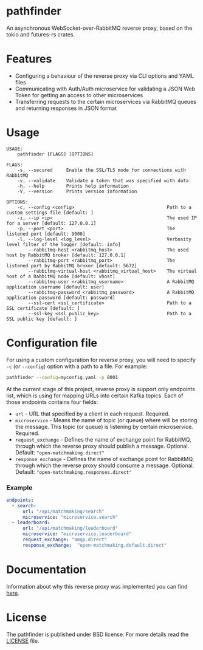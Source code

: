 # pathfinder
An asynchronous WebSocket-over-RabbitMQ reverse proxy, based on the tokio and futures-rs crates.

# Features
- Configuring a behaviour of the reverse proxy via CLI options and YAML files
- Communicating with Auth/Auth microservice for validating a JSON Web Token for getting an access to other microservices
- Transferring requests to the certain microservices via RabbitMQ queues and returning responses in JSON format

# Usage
```
USAGE:
    pathfinder [FLAGS] [OPTIONS]

FLAGS:
    -s, --secured     Enable the SSL/TLS mode for connections with RabbitMQ
    -v, --validate    Validate a token that was specified with data
    -h, --help        Prints help information
    -V, --version     Prints version information

OPTIONS:
    -c, --config <config>                                  Path to a custom settings file [default: ]
    -i, --ip <ip>                                          The used IP for a server [default: 127.0.0.1]
    -p, --port <port>                                      The listened port [default: 9000]
    -l, --log-level <log_level>                            Verbosity level filter of the logger [default: info]
        --rabbitmq-host <rabbitmq_host>                    The used host by RabbitMQ broker [default: 127.0.0.1]
        --rabbitmq-port <rabbitmq_port>                    The listened port by RabbitMQ broker [default: 5672]
        --rabbitmq-virtual-host <rabbitmq_virtual_host>    The virtual host of a RabbitMQ node [default: vhost]
        --rabbitmq-user <rabbitmq_username>                A RabbitMQ application username [default: user]
        --rabbitmq-password <rabbitmq_password>            A RabbitMQ application password [default: password]
        --ssl-cert <ssl_certificate>                       Path to a SSL certificate [default: ]
        --ssl-key <ssl_public_key>                         Path to a SSL public key [default: ]
```

# Configuration file
For using a custom configuration for reverse proxy, you will need to specify `-c` (or `--config`) option with a path to
a file. For example:
```bash
pathfinder --config=myconfig.yaml -p 8001
```
At the current stage of this project, reverse proxy is support only endpoints list, which is using for mapping URLs into certain Kafka topics.
Each of those endpoints contains four fields:
- `url` - URL that specified by a client in each request. Required.
- `microservice` - Means the name of topic (or queue) where will be storing the message. This topic (or queue) is listening by certain microservice. Required.
- `request_exchange` - Defines the name of exchange point for RabbitMQ, through which the reverse proxy should publish a message. Optional. Default: `"open-matchmaking.direct"`
- `response_exchange` - Defines the name of exchange point for RabbitMQ, through which the reverse proxy should consume a message. Optional. Default: `"open-matchmaking.responses.direct"`

### Example
```yaml
endpoints:
  - search:
      url: "/api/matchmaking/search"
      microservice: "microservice.search"
  - leaderboard:
      url: "/api/matchmaking/leaderboard"
      microservice: "microservice.leaderboard"
      request_exchange: "amqp.direct"
      response_exchange:  "open-matchmaking.default.direct"
```

# Documentation
Information about why this reverse proxy was implemented you can find [here](https://github.com/OpenMatchmaking/documentation/blob/master/docs/components/reverse-proxy.md#reverse-proxy).

# License
The pathfinder is published under BSD license. For more details read the [LICENSE](https://github.com/OpenMatchmaking/pathfinder/blob/master/LICENSE) file.

